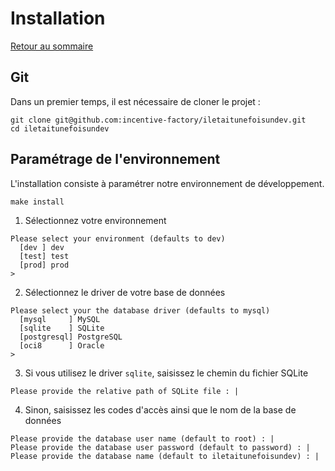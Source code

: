 # Installation

[Retour au sommaire](index.md)

## Git
Dans un premier temps, il est nécessaire de cloner le projet :
```
git clone git@github.com:incentive-factory/iletaitunefoisundev.git
cd iletaitunefoisundev
```

## Paramétrage de l'environnement
L'installation consiste à paramétrer notre environnement de développement.
```
make install
```

1. Sélectionnez votre environnement
```
Please select your environment (defaults to dev)
  [dev ] dev
  [test] test
  [prod] prod
> 
```

2. Sélectionnez le driver de votre base de données
```
Please select your the database driver (defaults to mysql)
  [mysql     ] MySQL
  [sqlite    ] SQLite
  [postgresql] PostgreSQL
  [oci8      ] Oracle
> 
```

3. Si vous utilisez le driver `sqlite`, saisissez le chemin du fichier SQLite
```
Please provide the relative path of SQLite file : |
``` 

4. Sinon, saisissez les codes d'accès ainsi que le nom de la base de données 
```
Please provide the database user name (default to root) : |
Please provide the database user password (default to password) : |
Please provide the database name (default to iletaitunefoisundev) : |
```